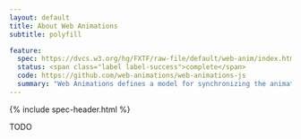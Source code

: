 ```yaml
---
layout: default
title: About Web Animations
subtitle: polyfill

feature:
  spec: https://dvcs.w3.org/hg/FXTF/raw-file/default/web-anim/index.html
  status: <span class="label label-success">complete</span>
  code: https://github.com/web-animations/web-animations-js
  summary: "Web Animations defines a model for synchronizing the animation model of the web and supporting complex, scriptable animations."
---
```


{% include spec-header.html %}

TODO